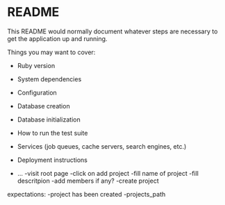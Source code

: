 # README

This README would normally document whatever steps are necessary to get the
application up and running.

Things you may want to cover:

* Ruby version

* System dependencies

* Configuration

* Database creation

* Database initialization

* How to run the test suite

* Services (job queues, cache servers, search engines, etc.)

* Deployment instructions

* ...
-visit root page
-click on add project
-fill name of project
-fill descritpion 
-add members if any?
-create project

expectations:
-project has been created
-projects_path

